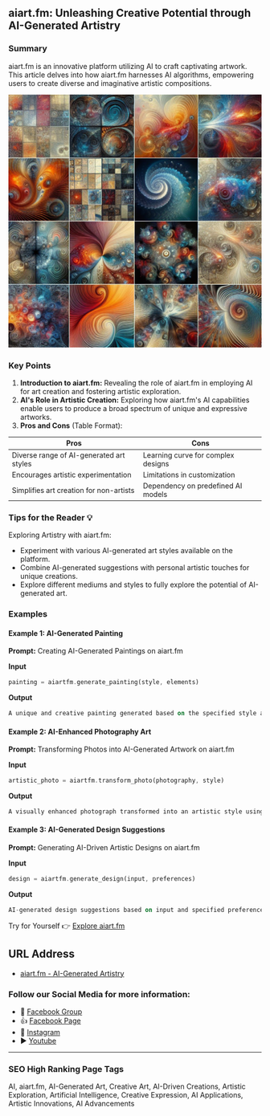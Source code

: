## aiart.fm: Unleashing Creative Potential through AI-Generated Artistry

### Summary
aiart.fm is an innovative platform utilizing AI to craft captivating artwork. This article delves into how aiart.fm harnesses AI algorithms, empowering users to create diverse and imaginative artistic compositions.

<img src="aiart.webp" alt="Unleashing Creative Potential through AI-Generated Artistry">

### Key Points

1. **Introduction to aiart.fm:** Revealing the role of aiart.fm in employing AI for art creation and fostering artistic exploration.
2. **AI's Role in Artistic Creation:** Exploring how aiart.fm's AI capabilities enable users to produce a broad spectrum of unique and expressive artworks.
3. **Pros and Cons** (Table Format):

| Pros                                     | Cons                                    |
|------------------------------------------|-----------------------------------------|
| Diverse range of AI-generated art styles | Learning curve for complex designs       |
| Encourages artistic experimentation      | Limitations in customization             |
| Simplifies art creation for non-artists   | Dependency on predefined AI models       |

### Tips for the Reader 💡
Exploring Artistry with aiart.fm:
- Experiment with various AI-generated art styles available on the platform.
- Combine AI-generated suggestions with personal artistic touches for unique creations.
- Explore different mediums and styles to fully explore the potential of AI-generated art.

### Examples

#### Example 1: AI-Generated Painting
**Prompt:** Creating AI-Generated Paintings on aiart.fm

**Input**
```dart
painting = aiartfm.generate_painting(style, elements)
```

**Output**
```dart
A unique and creative painting generated based on the specified style and elements using aiart.fm's AI capabilities.
```

#### Example 2: AI-Enhanced Photography Art
**Prompt:** Transforming Photos into AI-Generated Artwork on aiart.fm

**Input**
```dart
artistic_photo = aiartfm.transform_photo(photography, style)
```

**Output**
```dart
A visually enhanced photograph transformed into an artistic style using aiart.fm's AI-generated art techniques.
```

#### Example 3: AI-Generated Design Suggestions
**Prompt:** Generating AI-Driven Artistic Designs on aiart.fm

**Input**
```dart
design = aiartfm.generate_design(input, preferences)
```

**Output**
```dart
AI-generated design suggestions based on input and specified preferences using aiart.fm's creative AI tools.
```

Try for Yourself 👉 <a href="https://aiart.fm" target="_blank">Explore aiart.fm</a>

## URL Address
- <a href="https://aiart.fm" target="_blank">aiart.fm - AI-Generated Artistry</a>

### Follow our Social Media for more information:
- 📘 <a href="https://www.facebook.com/groups/trionxai" target="_blank">Facebook Group</a>
- 👍 <a href="https://www.facebook.com/ai.trionxai" target="_blank">Facebook Page</a>
- 📸 <a href="https://www.instagram.com/trionxai/" target="_blank">Instagram</a>
- ▶️ <a href="https://www.youtube.com/@robotdocs/" target="_blank">Youtube</a>

<hr>

### SEO High Ranking Page Tags
AI, aiart.fm, AI-Generated Art, Creative Art, AI-Driven Creations, Artistic Exploration, Artificial Intelligence, Creative Expression, AI Applications, Artistic Innovations, AI Advancements